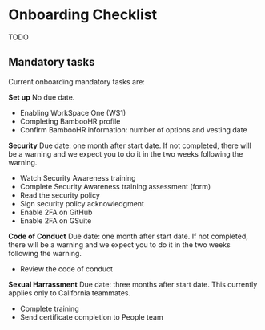 # Onboarding Checklist

TODO

## Mandatory tasks
Current onboarding mandatory tasks are:

**Set up**
No due date.

- Enabling WorkSpace One (WS1)	
- Completing BambooHR profile	
- Confirm BambooHR information: number of options and vesting date	

**Security**
Due date: one month after start date. If not completed, there will be a warning and we expect you to do it in the two weeks following the warning.  

- Watch Security Awareness training
- Complete Security Awareness training assessment (form)
- Read the security policy	
- Sign security policy acknowledgment	 
- Enable 2FA on GitHub
- Enable 2FA on GSuite	

**Code of Conduct**
Due date: one month after start date. If not completed, there will be a warning and we expect you to do it in the two weeks following the warning.  

- Review the code of conduct

**Sexual Harrassment**
Due date: three months after start date. This currently applies only to California teammates.

- Complete training
- Send certificate completion to People team

